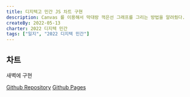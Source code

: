 ```yaml
---
title: 디지텍고 민간 JS 차트 구현
description: Canvas 를 이용해서 막대랑 꺽은선 그래프를 그리는 방법을 알려줬다.
createBy: 2022-05-13
charter: 2022 디지텍 민간
tags: ["일지", "2022 디지텍 민간"]
---
```


## 차트

새벽에 구현

[Github Repository](https://github.com/Minseok0917/simple-calendar)
[Github Pages](https://minseok0917.github.io/sleep-chart/)
